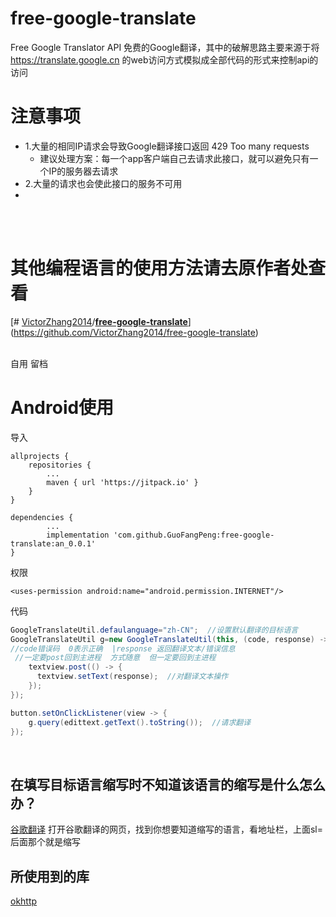 # free-google-translate
Free Google Translator API 免费的Google翻译，其中的破解思路主要来源于将 https://translate.google.cn 的web访问方式模拟成全部代码的形式来控制api的访问

# 注意事项
- 1.大量的相同IP请求会导致Google翻译接口返回 429 Too many requests 
   -  建议处理方案：每一个app客户端自己去请求此接口，就可以避免只有一个IP的服务器去请求
- 2.大量的请求也会使此接口的服务不可用
-
<br/>
<br/>

# 其他编程语言的使用方法请去原作者处查看
[# [VictorZhang2014](https://github.com/VictorZhang2014)/**[free-google-translate](https://github.com/VictorZhang2014/free-google-translate)**](https://github.com/VictorZhang2014/free-google-translate)<br/>
<br/>

自用 留档

# Android使用

导入


    allprojects {
		repositories {
			...
			maven { url 'https://jitpack.io' }
		}
	}

>

	dependencies {
			...
	        implementation 'com.github.GuoFangPeng:free-google-translate:an_0.0.1'
	}


权限

    <uses-permission android:name="android.permission.INTERNET"/>
    
代码

```java
GoogleTranslateUtil.defaulanguage="zh-CN";  //设置默认翻译的目标语言
GoogleTranslateUtil g=new GoogleTranslateUtil(this, (code, response) -> {
//code错误码  0表示正确  |response 返回翻译文本/错误信息
 //一定要post回到主进程  方式随意  但一定要回到主进程  
    textview.post(() -> {    
      textview.setText(response);  //对翻译文本操作
    });  
});  

button.setOnClickListener(view -> {  
    g.query(edittext.getText().toString());  //请求翻译
});
```
<br/>

## 在填写目标语言缩写时不知道该语言的缩写是什么怎么办？

[谷歌翻译](https://translate.google.cn/)
打开谷歌翻译的网页，找到你想要知道缩写的语言，看地址栏，上面sl=后面那个就是缩写
<br/>

## 所使用到的库

[okhttp](https://github.com/square/okhttp)
